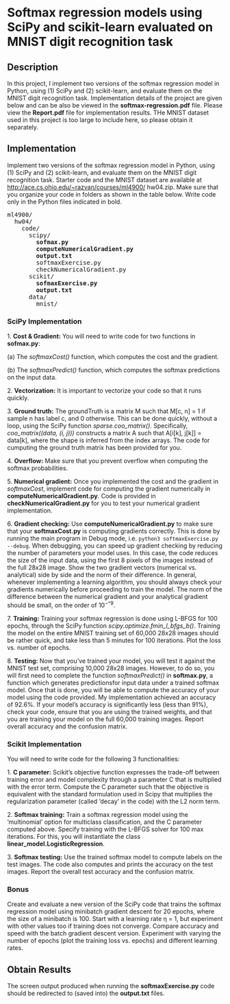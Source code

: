 # Softmax regression models using SciPy and scikit-learn evaluated on MNIST digit recognition task

## Description

In this project, I implement two versions of the softmax regression model in Python, using (1) SciPy and (2)
scikit-learn, and evaluate them on the MNIST digit recognition task. Implementation details of the project are given below and can be also be viewed in the **softmax-regression.pdf** file. Please view the **Report.pdf** file for implementation results. THe MNIST dataset used in this project is too large to include here, so please obtain it separately.

## Implementation
Implement two versions of the softmax regression model in Python, using (1) SciPy and (2)
scikit-learn, and evaluate them on the MNIST digit recognition task. Starter code and
the MNIST dataset are available at http://ace.cs.ohio.edu/~razvan/courses/ml4900/
hw04.zip. Make sure that you organize your code in folders as shown in the table below.
Write code only in the Python files indicated in bold.
<pre>
ml4900/
  hw04/
    code/
      scipy/
        <b>sofmax.py
        computeNumericalGradient.py
        output.txt</b>
        softmaxExercise.py
        checkNumericalGradient.py
      scikit/
        <b>sofmaxExercise.py
        output.txt</b>
      data/
        mnist/
</pre>      

### SciPy Implementation

1\. **Cost & Gradient:** You will need to write code for two functions in **sofmax.py**:

(a) The *softmaxCost()* function, which computes the cost and the gradient.

(b) The *softmaxPredict()* function, which computes the softmax predictions on the
input data.

2\. **Vectorization:** It is important to vectorize your code so that it runs quickly.

3\. **Ground truth:** The groundTruth is a matrix M such that M[c, n] = 1 if sample n
has label c, and 0 otherwise. This can be done quickly, without a loop, using the SciPy
function *sparse.coo_matrix()*. Specifically, *coo_matrix((data, (i, j)))* constructs a
matrix A such that A[i[k], j[k]] = data[k], where the shape is inferred from the index
arrays. The code for cumputing the ground truth matrix has been provided for you.

4\. **Overflow:** Make sure that you prevent overflow when computing the softmax probabilities.

5\. **Numerical gradient:** Once you implemented the cost and the gradient in *softmaxCost*,
implement code for computing the gradient numerically in **computeNumericalGradient.py**. 
Code is provided in **checkNumericalGradient.py** for you to test your numerical gradient implementation.

6\. **Gradient checking:** Use **computeNumericalGradient.py** to make sure that your **softmaxCost.py** 
is computing gradients correctly. This is done by running the main program in Debug mode, 
i.e. `python3 softmaxExercise.py --debug`. When debugging, you can speed up gradient checking by reducing 
the number of parameters your model uses. In this case, the code reduces the size of the input data, using 
the first 8 pixels of the images instead of the full 28x28 image. Show the two gradient vectors (numerical
vs. analytical) side by side and the norm of their difference. In general, whenever implementing a learning 
algorithm, you should always check your gradients numerically before proceeding to train the model. 
The norm of the difference between the numerical gradient and your analytical gradient should be small, 
on the order of 10<sup>−^9</sup>.

7\. **Training:** Training your softmax regression is done using L-BFGS for 100 epochs,
through the SciPy function *scipy.optimize.fmin_l_bfgs_b()*. Training the model on the
entire MNIST training set of 60,000 28x28 images should be rather quick, and take
less than 5 minutes for 100 iterations. Plot the loss vs. number of epochs.

8\. **Testing:** Now that you’ve trained your model, you will test it against the MNIST test set, 
comprising 10,000 28x28 images. However, to do so, you will first need to complete the function
*softmaxPredict()* in **softmax.py**, a function which generates predictionsfor input data under 
a trained softmax model. Once that is done, you will be able to compute the accuracy of your model 
using the code provided. My implementation achieved an accuracy of 92.6%. If your model’s accuracy 
is significantly less (less than 91%), check your code, ensure that you are using the trained weights, 
and that you are training your model on the full 60,000 training images. Report overall accuracy and
the confusion matrix.

### Scikit Implementation

You will need to write code for the following 3 functionalities:

1\. **C parameter:** Scikit’s objective function expresses the trade-off between training error and model 
complexity through a parameter C that is multiplied with the error term. Compute the C parameter such that 
the objective is equivalent with the standard formulation used in Scipy that multiplies the regularization 
parameter (called ’decay’ in the code) with the L2 norm term.

2\. **Softmax training:** Train a softmax regression model using the ’multinomial’ option for multiclass 
classification, and the C parameter computed above. Specify training with the L-BFGS solver for 100 max 
iterations. For this, you will instantiate the class **linear_model.LogisticRegression**.

3\. **Softmax testing:** Use the trained softmax model to compute labels on the test images. The code also 
computes and prints the accuracy on the test images. Report the overall test accuracy and the confusion matrix.

### Bonus

Create and evaluate a new version of the SciPy code that trains the softmax regression
model using minibatch gradient descent for 20 epochs, where the size of a minibatch is 100.
Start with a learning rate η = 1, but experiment with other values too if training does not
converge. Compare accuracy and speed with the batch gradient descent version. Experiment
with varying the number of epochs (plot the training loss vs. epochs) and different learning
rates.

## Obtain Results

The screen output produced when running the **softmaxExercise.py** code should be redirected to 
(saved into) the **output.txt** files.

